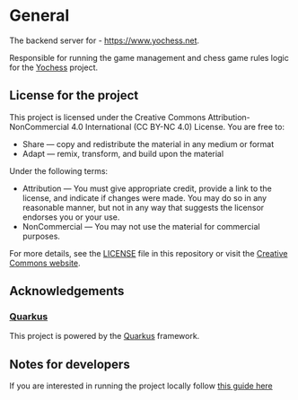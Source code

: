 # General

The backend server for - https://www.yochess.net.

Responsible for running the game management and chess game rules logic for the [Yochess][yochess-ui] project.

## License for the project

This project is licensed under the Creative Commons Attribution-NonCommercial 4.0 International (CC BY-NC 4.0) License. You are free to:
- Share — copy and redistribute the material in any medium or format
- Adapt — remix, transform, and build upon the material

Under the following terms:
- Attribution — You must give appropriate credit, provide a link to the license, and indicate if changes were made. You may do so in any reasonable manner, but not in any way that suggests the licensor endorses you or your use.
- NonCommercial — You may not use the material for commercial purposes.

For more details, see the [LICENSE](LICENSE) file in this repository or visit the [Creative Commons website](https://creativecommons.org/licenses/by-nc/4.0/).

## Acknowledgements

### [Quarkus]

This project is powered by the [Quarkus] framework.

## Notes for developers

If you are interested in running the project locally follow [this guide here](docs/running-locally.md)


[Yochess]: https://www.yochess.net
[yochess-ui]: https://github.com/yordan-g/yochess-ui
[Quarkus]: https://quarkus.io/